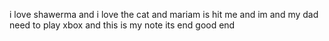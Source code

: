 i love shawerma and i love the cat
and mariam is hit me
and im and my dad need to play xbox
and this is my note its end good end
